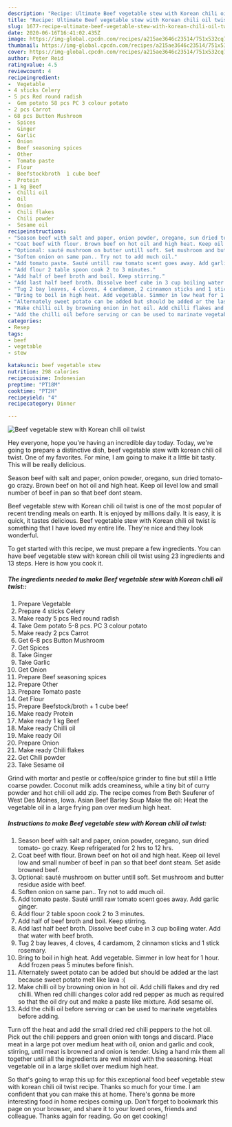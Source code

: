```yaml
---
description: "Recipe: Ultimate Beef vegetable stew with Korean chili oil twist"
title: "Recipe: Ultimate Beef vegetable stew with Korean chili oil twist"
slug: 1677-recipe-ultimate-beef-vegetable-stew-with-korean-chili-oil-twist
date: 2020-06-16T16:41:02.435Z
image: https://img-global.cpcdn.com/recipes/a215ae3646c23514/751x532cq70/beef-vegetable-stew-with-korean-chili-oil-twist-recipe-main-photo.jpg
thumbnail: https://img-global.cpcdn.com/recipes/a215ae3646c23514/751x532cq70/beef-vegetable-stew-with-korean-chili-oil-twist-recipe-main-photo.jpg
cover: https://img-global.cpcdn.com/recipes/a215ae3646c23514/751x532cq70/beef-vegetable-stew-with-korean-chili-oil-twist-recipe-main-photo.jpg
author: Peter Reid
ratingvalue: 4.5
reviewcount: 4
recipeingredient:
-  Vegetable
- 4 sticks Celery
- 5 pcs Red round radish
-  Gem potato 58 pcs PC 3 colour potato
- 2 pcs Carrot
- 68 pcs Button Mushroom
-  Spices
-  Ginger
-  Garlic
-  Onion
-  Beef seasoning spices
-  Other
-  Tomato paste
-  Flour
-  Beefstockbroth  1 cube beef
-  Protein
- 1 kg Beef
-  Chilli oil
-  Oil
-  Onion
-  Chili flakes
-  Chili powder
-  Sesame oil
recipeinstructions:
- "Season beef with salt and paper, onion powder, oregano, sun dried tomato- go crazy. Keep refrigerated for 2 hrs to 12 hrs."
- "Coat beef with flour. Brown beef on hot oil and high heat. Keep oil level low and small number of beef in pan so that beef dont steam. Set aside browned beef."
- "Optional: sauté mushroom on butter untill soft. Set mushroom and butter residue aside with beef."
- "Soften onion on same pan.. Try not to add much oil."
- "Add tomato paste. Sauté untill raw tomato scent goes away. Add garlic ginger."
- "Add flour 2 table spoon cook 2 to 3 minutes."
- "Add half of beef broth and boil. Keep stirring."
- "Add last half beef broth. Dissolve beef cube in 3 cup boiling water. Add that water with beef broth."
- "Tug 2 bay leaves, 4 cloves, 4 cardamom, 2 cinnamon sticks and 1 stick rosemary."
- "Bring to boil in high heat. Add vegetable. Simmer in low heat for 1 hour. Add frozen peas 5 minutes before finish."
- "Alternately sweet potato can be added but should be added ar the last because sweet potato melt like lava :("
- "Make chilli oil by browning onion in hot oil. Add chilli flakes and dry red chilli. When red chilli changes color add red pepper as much as required so that the oil dry out and make a paste like mixture. Add sesame oil."
- "Add the chilli oil before serving or can be used to marinate vegetables before adding."
categories:
- Resep
tags:
- beef
- vegetable
- stew

katakunci: beef vegetable stew
nutrition: 298 calories
recipecuisine: Indonesian
preptime: "PT18M"
cooktime: "PT2H"
recipeyield: "4"
recipecategory: Dinner

---
```



![Beef vegetable stew with Korean chili oil twist](https://img-global.cpcdn.com/recipes/a215ae3646c23514/751x532cq70/beef-vegetable-stew-with-korean-chili-oil-twist-recipe-main-photo.jpg)

Hey everyone, hope you're having an incredible day today. Today, we're going to prepare a distinctive dish, beef vegetable stew with korean chili oil twist. One of my favorites. For mine, I am going to make it a little bit tasty. This will be really delicious.

Season beef with salt and paper, onion powder, oregano, sun dried tomato- go crazy. Brown beef on hot oil and high heat. Keep oil level low and small number of beef in pan so that beef dont steam.

Beef vegetable stew with Korean chili oil twist is one of the most popular of recent trending meals on earth. It is enjoyed by millions daily. It is easy, it is quick, it tastes delicious. Beef vegetable stew with Korean chili oil twist is something that I have loved my entire life. They're nice and they look wonderful.


To get started with this recipe, we must prepare a few ingredients. You can have beef vegetable stew with korean chili oil twist using 23 ingredients and 13 steps. Here is how you cook it.

##### The ingredients needed to make Beef vegetable stew with Korean chili oil twist::

1. Prepare  Vegetable
1. Prepare 4 sticks Celery
1. Make ready 5 pcs Red round radish
1. Take  Gem potato 5-8 pcs. PC 3 colour potato
1. Make ready 2 pcs Carrot
1. Get 6-8 pcs Button Mushroom
1. Get  Spices
1. Take  Ginger
1. Take  Garlic
1. Get  Onion
1. Prepare  Beef seasoning spices
1. Prepare  Other
1. Prepare  Tomato paste
1. Get  Flour
1. Prepare  Beefstock/broth + 1 cube beef
1. Make ready  Protein
1. Make ready 1 kg Beef
1. Make ready  Chilli oil
1. Make ready  Oil
1. Prepare  Onion
1. Make ready  Chili flakes
1. Get  Chili powder
1. Take  Sesame oil


Grind with mortar and pestle or coffee/spice grinder to fine but still a little coarse powder. Coconut milk adds creaminess, while a tiny bit of curry powder and hot chili oil add zip. The recipe comes from Beth Seuferer of West Des Moines, Iowa. Asian Beef Barley Soup Make the oil: Heat the vegetable oil in a large frying pan over medium high heat. 

##### Instructions to make Beef vegetable stew with Korean chili oil twist:

1. Season beef with salt and paper, onion powder, oregano, sun dried tomato- go crazy. Keep refrigerated for 2 hrs to 12 hrs.
1. Coat beef with flour. Brown beef on hot oil and high heat. Keep oil level low and small number of beef in pan so that beef dont steam. Set aside browned beef.
1. Optional: sauté mushroom on butter untill soft. Set mushroom and butter residue aside with beef.
1. Soften onion on same pan.. Try not to add much oil.
1. Add tomato paste. Sauté untill raw tomato scent goes away. Add garlic ginger.
1. Add flour 2 table spoon cook 2 to 3 minutes.
1. Add half of beef broth and boil. Keep stirring.
1. Add last half beef broth. Dissolve beef cube in 3 cup boiling water. Add that water with beef broth.
1. Tug 2 bay leaves, 4 cloves, 4 cardamom, 2 cinnamon sticks and 1 stick rosemary.
1. Bring to boil in high heat. Add vegetable. Simmer in low heat for 1 hour. Add frozen peas 5 minutes before finish.
1. Alternately sweet potato can be added but should be added ar the last because sweet potato melt like lava :(
1. Make chilli oil by browning onion in hot oil. Add chilli flakes and dry red chilli. When red chilli changes color add red pepper as much as required so that the oil dry out and make a paste like mixture. Add sesame oil.
1. Add the chilli oil before serving or can be used to marinate vegetables before adding.


Turn off the heat and add the small dried red chili peppers to the hot oil. Pick out the chili peppers and green onion with tongs and discard. Place meat in a large pot over medium heat with oil, onion and garlic and cook, stirring, until meat is browned and onion is tender. Using a hand mix them all together until all the ingredients are well mixed with the seasoning. Heat vegetable oil in a large skillet over medium high heat. 

So that's going to wrap this up for this exceptional food beef vegetable stew with korean chili oil twist recipe. Thanks so much for your time. I am confident that you can make this at home. There's gonna be more interesting food in home recipes coming up. Don't forget to bookmark this page on your browser, and share it to your loved ones, friends and colleague. Thanks again for reading. Go on get cooking!
